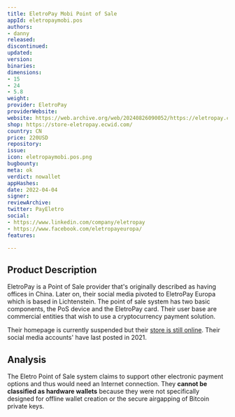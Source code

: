 ```yaml
---
title: EletroPay Mobi Point of Sale
appId: eletropaymobi.pos
authors:
- danny
released: 
discontinued: 
updated: 
version: 
binaries: 
dimensions:
- 15
- 24
- 5.8
weight: 
provider: EletroPay
providerWebsite: 
website: https://web.archive.org/web/20240826090052/https://eletropay.com/
shop: https://store-eletropay.ecwid.com/
country: CN
price: 220USD
repository: 
issue: 
icon: eletropaymobi.pos.png
bugbounty: 
meta: ok
verdict: nowallet
appHashes: 
date: 2022-04-04
signer: 
reviewArchive: 
twitter: PayEletro
social:
- https://www.linkedin.com/company/eletropay
- https://www.facebook.com/eletropayeuropa/
features: 

---
```


## Product Description

EletroPay is a Point of Sale provider that's originally described as having offices in China. Later on, their social media pivoted to EletroPay Europa which is based in Lichtenstein. The point of sale system has two basic components, the PoS device and the EletroPay card. Their user base are commercial entities that wish to use a cryptocurrency payment solution. 

Their homepage is currently suspended but their [store is still online](https://store-eletropay.ecwid.com/). Their social media accounts' have last posted in 2021. 

## Analysis  

The Eletro Point of Sale system claims to support other electronic payment options and thus would need an Internet connection. They **cannot be classified as hardware wallets** because they were not specifically designed for offline wallet creation or the secure airgapping of Bitcoin private keys. 